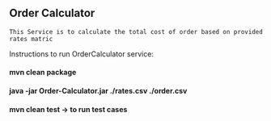 ## Order Calculator
```
This Service is to calculate the total cost of order based on provided rates matric
```
Instructions to run OrderCalculator service:

#### mvn clean package 
#### java -jar Order-Calculator.jar ./rates.csv ./order.csv
#### mvn clean test -> to run test cases

